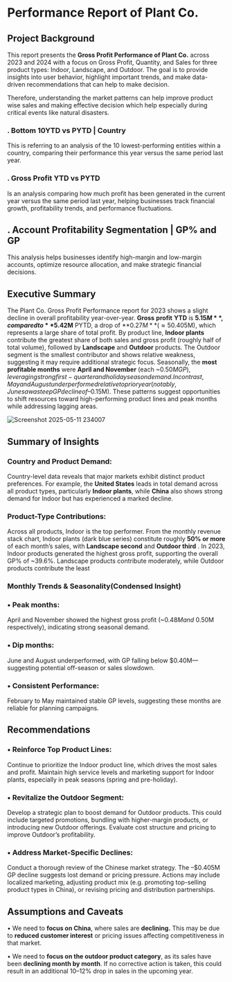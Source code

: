 

  # Performance Report of Plant Co.

  
  
                                            
 ## Project Background 
This report presents the **Gross Profit Performance of Plant Co.** across 2023 and 2024 with a focus on Gross Profit, Quantity, and Sales for three product types: Indoor, Landscape, and Outdoor. The goal is to provide insights into user behavior, highlight important trends, and make data-driven recommendations that can help to make decision.

Therefore, understanding the market patterns can help improve product wise sales and making effective decision which help especially during critical events like natural disasters.

 ### . Bottom 10YTD vs PYTD | Country 
 This is referring to an analysis of the 10 lowest-performing entities within a country, comparing their performance this year versus the same period last year.
 
  ### . Gross Profit YTD vs PYTD 
  Is an analysis comparing how much profit has been generated in the current year versus the same period last year, helping businesses track financial growth, profitability trends, and performance fluctuations.
  
  ## . Account Profitability Segmentation | GP% and GP
   This analysis helps businesses identify high-margin and low-margin accounts, optimize resource allocation, and make strategic financial decisions.

## Executive Summary 
The Plant Co. Gross Profit Performance report for 2023 shows a slight decline in overall profitability year-over-year. **Gross** **profit** **YTD** is **$5.15M**, compared to **$5.42M** PYTD, a drop of **$0.27M** (≈ 5%). The **gross profit margin (GP%)** remains strong at **39.6%.** The primary driver of the shortfall is a significant downturn in the Chinese market (–$0.405M), which represents a large share of total profit. By product line, **Indoor plants** contribute the greatest share of both sales and gross profit (roughly half of total volume), followed by **Landscape** and **Outdoor** products. The Outdoor segment is the smallest contributor and shows relative weakness, suggesting it may require additional strategic focus. Seasonally, the **most profitable months** were **April and November** (each ~$0.50M GP), leveraging strong first-quarter and holiday season demand. In contrast, May and August underperformed relative to prior year (notably, June saw a steep GP decline of –$0.15M). These patterns suggest opportunities to shift resources toward high-performing product lines and peak months while addressing lagging areas.

![Screenshot 2025-05-11 234007](https://github.com/user-attachments/assets/39285a6c-0c7c-4007-957c-65de3c3d00eb)



## Summary of Insights 
### Country and Product Demand:
Country-level data reveals that major markets exhibit distinct product preferences. For example, the **United States** leads in total demand across all product types, particularly **Indoor plants**, while **China** also shows strong demand for Indoor but has experienced a marked decline. 
 
 ### Product-Type Contributions:
 Across all products, Indoor is the top performer. From the monthly revenue stack chart, Indoor plants (dark blue series) constitute roughly **50% or more** of each month’s sales, with  **Landscape second** and **Outdoor third** . In 2023, Indoor products generated the highest gross profit, supporting the overall GP% of ~39.6%. Landscape products contribute moderately, while Outdoor products contribute the least 
 
### Monthly Trends & Seasonality(Condensed Insight)
### •	 Peak months:
April and November showed the highest gross profit (~$0.48M and ~$0.50M respectively), indicating strong seasonal demand.
### •	Dip months:
June and August underperformed, with GP falling below $0.40M—suggesting potential off-season or sales slowdown.
### •	Consistent Performance:
February to May maintained stable GP levels, suggesting these months are reliable for planning campaigns.
 
## Recommendations
### •	Reinforce Top Product Lines:
Continue to prioritize the Indoor product line, which drives the most sales and profit. Maintain high service levels and marketing support for Indoor plants, especially in peak seasons (spring and pre-holiday).
### •	Revitalize the Outdoor Segment:
Develop a strategic plan to boost demand for Outdoor products. This could include targeted promotions, bundling with higher-margin products, or introducing new Outdoor offerings. Evaluate cost structure and pricing to improve Outdoor’s profitability.

### •	Address Market-Specific Declines:
Conduct a thorough review of the Chinese market strategy. The –$0.405M GP decline suggests lost demand or pricing pressure. Actions may include localized marketing, adjusting product mix (e.g. promoting top-selling product types in China), or revising pricing and distribution partnerships.

## Assumptions and Caveats
•	We need to **focus on China**, where sales are **declining.** This may be due to **reduced customer interest** or pricing issues affecting competitiveness in that market.

•	We need to **focus on the outdoor product category**, as its sales have been **declining month by month**. If no corrective action is taken, this could result in an additional 10–12% drop in sales in the upcoming year.
